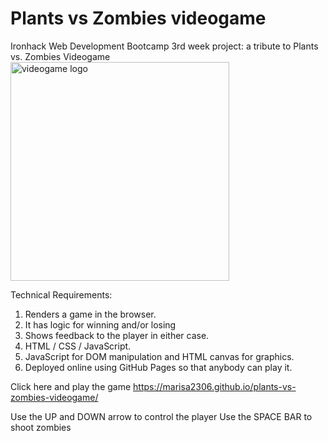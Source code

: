 # Plants vs Zombies videogame
Ironhack Web Development Bootcamp 3rd week project: a tribute to Plants vs. Zombies Videogame
<img src="https://marisa2306.github.io/plants-vs-zombies-videogame/img/logo.png" alt="videogame logo" width="350px"/>


Technical Requirements:

1. Renders a game in the browser.
2. It has logic for winning and/or losing
3. Shows feedback to the player in either case.
4. HTML / CSS / JavaScript.
5. JavaScript for DOM manipulation and HTML canvas for graphics.
6. Deployed online using GitHub Pages so that anybody can play it.

Click here and play the game https://marisa2306.github.io/plants-vs-zombies-videogame/

Use the UP and DOWN arrow to control the player
Use the SPACE BAR to shoot zombies
